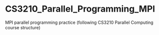 # CS3210_Parallel_Programming_MPI
MPI parallel programming practice (following CS3210 Parallel Computing course structure)
